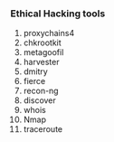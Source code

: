 ### Ethical Hacking tools


1. proxychains4
2. chkrootkit
3. metagoofil
4. harvester
5. dmitry
6. fierce
7. recon-ng
8. discover
9. whois
10. Nmap
11. traceroute